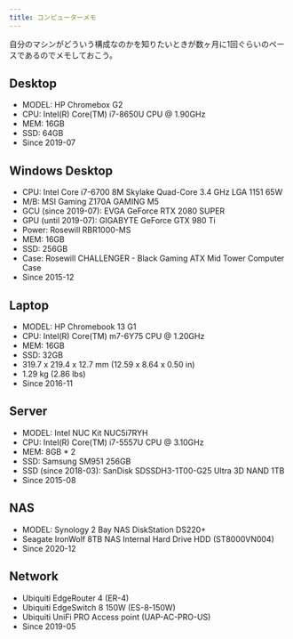 ```yaml
---
title: コンピューターメモ
---
```


自分のマシンがどういう構成なのかを知りたいときが数ヶ月に1回ぐらいのペースであるのでメモしておこう。

## Desktop

* MODEL: HP Chromebox G2
* CPU: Intel(R) Core(TM) i7-8650U CPU @ 1.90GHz
* MEM: 16GB
* SSD: 64GB
* Since 2019-07

## Windows Desktop

* CPU: Intel Core i7-6700 8M Skylake Quad-Core 3.4 GHz LGA 1151 65W
* M/B: MSI Gaming Z170A GAMING M5
* GCU (since 2019-07): EVGA GeForce RTX 2080 SUPER
* GPU (until 2019-07): GIGABYTE GeForce GTX 980 Ti
* Power: Rosewill RBR1000-MS
* MEM: 16GB
* SSD: 256GB
* Case: Rosewill CHALLENGER - Black Gaming ATX Mid Tower Computer Case
* Since 2015-12

## Laptop

* MODEL: HP Chromebook 13 G1
* CPU: Intel(R) Core(TM) m7-6Y75 CPU @ 1.20GHz
* MEM: 16GB
* SSD: 32GB
* 319.7 x 219.4 x 12.7 mm (12.59 x 8.64 x 0.50 in)
* 1.29 kg (2.86 lbs)
* Since 2016-11

## Server

* MODEL: Intel NUC Kit NUC5i7RYH
* CPU: Intel(R) Core(TM) i7-5557U CPU @ 3.10GHz
* MEM: 8GB * 2
* SSD: Samsung SM951 256GB
* SSD (since 2018-03): SanDisk SDSSDH3-1T00-G25 Ultra 3D NAND 1TB
* Since 2015-08

## NAS

* MODEL: Synology 2 Bay NAS DiskStation DS220+
* Seagate IronWolf 8TB NAS Internal Hard Drive HDD (ST8000VN004)
* Since 2020-12

## Network

* Ubiquiti EdgeRouter 4 (ER-4)
* Ubiquiti EdgeSwitch 8 150W (ES-8-150W)
* Ubiquiti UniFi PRO Access point (UAP-AC-PRO-US)
* Since 2019-05
